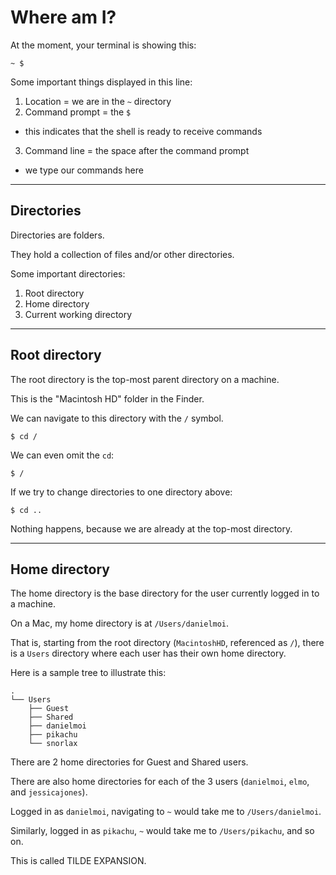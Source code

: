 # Where am I?

At the moment, your terminal is showing this:
```
~ $
```

Some important things displayed in this line:
1. Location = we are in the `~` directory
2. Command prompt = the `$`
  - this indicates that the shell is ready to receive commands
3. Command line = the space after the command prompt
  - we type our commands here


---
## Directories
Directories are folders.

They hold a collection of files and/or other directories.

Some important directories:
1. Root directory
2. Home directory
3. Current working directory



---
## Root directory
The root directory is the top-most parent directory on a machine.

This is the "Macintosh HD" folder in the Finder.

We can navigate to this directory with the `/` symbol.

```
$ cd /
```

We can even omit the `cd`:
```
$ /
```

If we try to change directories to one directory above:
```
$ cd ..
```

Nothing happens, because we are already at the top-most directory.

---
## Home directory
The home directory is the base directory for the user currently logged in to a machine.

On a Mac, my home directory is at `/Users/danielmoi`.

That is, starting from the root directory (`MacintoshHD`, referenced as `/`),
there is a `Users` directory where each user has their own home directory.

Here is a sample tree to illustrate this:

```
.
└── Users
    ├── Guest
    ├── Shared
    ├── danielmoi
    ├── pikachu
    └── snorlax
```

There are 2 home directories for Guest and Shared users.

There are also home directories for each of the 3 users (`danielmoi`, `elmo`, and `jessicajones`).

Logged in as `danielmoi`, navigating to `~` would take me to `/Users/danielmoi`.

Similarly, logged in as `pikachu`, `~` would take me to `/Users/pikachu`, and so on.

This is called TILDE EXPANSION.

